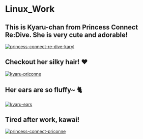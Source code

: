 # Linux_Work

## This is Kyaru-chan from Princess Connect Re:Dive. She is very cute and adorable!

<a href="https://ibb.co/sHNJ3jc"><img src="https://i.ibb.co/DpvgK4m/princess-connect-re-dive-karyl.gif" alt="princess-connect-re-dive-karyl" border="0"></a>

## Checkout her silky hair! :heart:

<a href="https://ibb.co/NS8Zkw2"><img src="https://i.ibb.co/HdWnMmT/kyaru-priconne.gif" alt="kyaru-priconne" class="center"></a>

## Her ears are so fluffy~ :cat2:

<a href="https://ibb.co/2Mt0y8t"><img src="https://i.ibb.co/T08DkK8/ezgif-com-gif-maker.gif" alt="kyaru-ears" border="0"></a>

## Tired after work, kawai!

<a href="https://imgbb.com/"><img src="https://i.ibb.co/xCdzqGk/princess-connect-priconne.gif" alt="princess-connect-priconne" border="0"></a>
